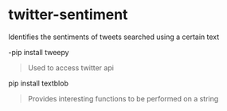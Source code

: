 # twitter-sentiment

Identifies the sentiments of tweets searched using a certain text

-pip install tweepy
>Used to access twitter api

pip install textblob
>Provides interesting functions to be performed on a string
  
 
